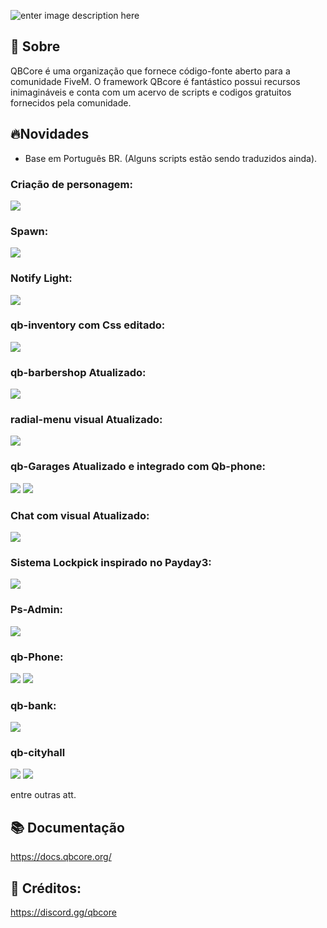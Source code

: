
![enter image description here](https://camo.githubusercontent.com/d5f8bd6b5621c0a713fff537b1e3a859f2624df71c41864b1ddd81e63b1707fb/68747470733a2f2f692e696d6775722e636f6d2f474846536843762e706e67)

## 👋 Sobre
QBCore é uma organização que fornece código-fonte aberto para a comunidade FiveM. O framework QBcore é fantástico possui recursos inimagináveis e conta com um acervo de scripts e codigos gratuitos fornecidos pela comunidade.

## 🔥Novidades
- Base em Português BR. (Alguns scripts estão sendo traduzidos ainda).
### Criação de personagem: 
![](https://i.imgur.com/zRpNSiS.jpeg)

### Spawn: 
![](https://i.imgur.com/fFn61eR.png)

### Notify Light:
![](https://i.imgur.com/jMvq6YT.png)

### qb-inventory com Css editado:
![](https://i.imgur.com/xLeaMFQ.jpeg)

### qb-barbershop Atualizado:
![](https://i.imgur.com/8kkReVB.jpeg)

### radial-menu visual Atualizado:
![](https://i.imgur.com/YJYdcCN.png)

### qb-Garages Atualizado e integrado com Qb-phone:
![](https://i.imgur.com/RzUJKoe.jpeg)
![](https://i.imgur.com/wYxJcN0.png)

### Chat com visual Atualizado:
![](https://i.imgur.com/MZkvzd7.png)

### Sistema Lockpick inspirado no Payday3:
![](https://i.imgur.com/epXQiB6.jpeg)

### Ps-Admin:
![](https://i.imgur.com/A6gSYx9.jpeg)

### qb-Phone:
![](https://i.imgur.com/WKwdjue.png)
![](https://i.imgur.com/DIri9nV.png)

### qb-bank:
![](https://i.imgur.com/kpOiZhy.jpeg)

### qb-cityhall
![](https://i.imgur.com/3uFpp7c.png)
![](https://i.imgur.com/EiX1J6e.png)


entre outras att.

## 📚 Documentação
https://docs.qbcore.org/

## 📙 Créditos:
https://discord.gg/qbcore

